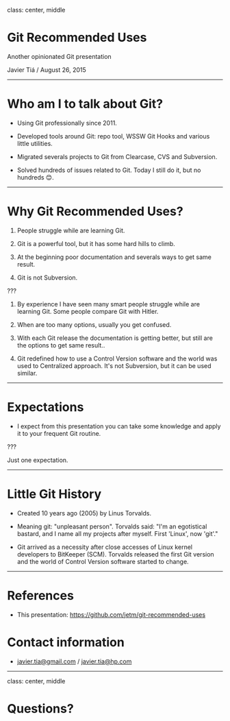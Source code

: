 class: center, middle

# Git Recommended Uses

Another opinionated Git presentation

Javier Tiá / August 26, 2015

---

# Who am I to talk about Git?

* Using Git professionally since 2011.

* Developed tools around Git: repo tool, WSSW Git Hooks and various little
utilities.

* Migrated severals projects to Git from Clearcase, CVS and Subversion.

* Solved hundreds of issues related to Git. Today I still do it, but no
hundreds 😊.

---

# Why Git Recommended Uses?

1. People struggle while are learning Git.

2. Git is a powerful tool, but it has some hard hills to climb.

3. At the beginning poor documentation and severals ways to get same result.

4. Git is not Subversion.

???

1. By experience I have seen many smart people struggle while are learning Git.
Some people compare Git with Hitler.

2. When are too many options, usually you get confused.

3. With each Git release the documentation is getting better, but still are the
options to get same result..

4. Git redefined how to use a Control Version software and the world was used
to Centralized approach. It's not Subversion, but it can be used similar.

---

# Expectations

* I expect from this presentation you can take some knowledge and apply it to
your frequent Git routine.

???

Just one expectation.

---

# Little Git History

* Created 10 years ago (2005) by Linus Torvalds.

* Meaning git: "unpleasant person". Torvalds said: "I'm an egotistical bastard,
and I name all my projects after myself. First 'Linux', now 'git'."

* Git arrived as a necessity after close accesses of Linux kernel developers to
BitKeeper (SCM). Torvalds released the first Git version and the world of
Control Version software started to change.

---

# References

* This presentation: https://github.com/jetm/git-recommended-uses

# Contact information

* javier.tia@gmail.com / javier.tia@hp.com

---

class: center, middle

# Questions?



